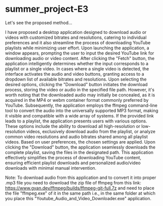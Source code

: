 # summer_project-E3

Let's see the proposed method...

I have proposed a desktop application designed to download audio or videos with customized bitrates and resolutions, catering to individual preferences and it also streamline the process of 
downloading YouTube playlists while minimizing user effort. Upon launching the application, a window appears, prompting the user to input the desired YouTube link for downloading audio or
video content. After clicking the "Fetch" button, the application intelligently determines whether the input corresponds to a playlist or a single video. In cases where a single video is detected, the
interface activates the audio and video buttons, granting access to a dropdown list of available bitrates and resolutions. Upon selecting the desired options, clicking the "Download" button
initiates the download process, storing the video or audio in the specified file path. However, it's worth noting that the downloaded audio may initially be concealed, as it is acquired in the MP4
or webm container format commonly preferred by YouTube. Subsequently, the application employs the ffmpeg command-line tool to convert the audio into the universally supported MP3
format, making it visible and compatible with a wide array of systems. If the provided link leads to a playlist, the application presents users with various options. These options include the ability
to download all high-resolution or low-resolution videos, exclusively download audio from the playlist, or analyze common video resolutions and audio bitrates shared among all playlist videos.
Based on user preferences, the chosen settings are applied. Upon clicking the "Download" button, the application seamlessly downloads the complete playlist, saving the files in the designated
path. This application effectively simplifies the process of downloading YouTube content, ensuring efficient playlist downloads and personalized audio/video downloads with minimal manual intervention.

Note: To download audio from this application and to convert it into proper .mp3 file you need to download the zip file of ffmpeg from this link: https://www.gyan.dev/ffmpeg/builds/ffmpeg-git-full.7z
and need to place the file "ffmpeg.exe" of it in the same path i.e., in the same folder at which you place this "Youtube_Audio_and_Video_Downloader.exe" application.
